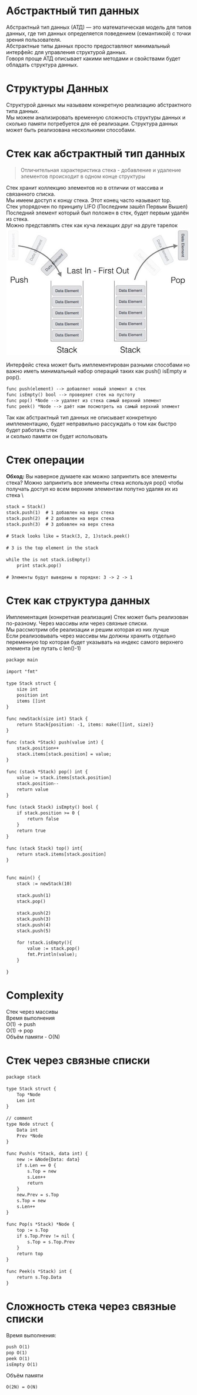 # Абстрактный тип данных
Абстрактный тип данных (АТД) — это математическая модель для типов данных, где тип данных определяется поведением (семантикой) с точки зрения пользователя. \
Абстрактные типы данных просто предоставляют минимальный интерфейс для управления структурой данных. \
Говоря проще АТД описывает какими методами и свойствами будет обладать структура данных.
# Структуры Данных
Структурой данных мы называем конкретную реализацию абстрактного типа данных. \
Мы можем анализировать временную сложность структуры данных и сколько памяти потребуется для её реализации. Структура данных может быть реализована несколькими способами.

# Стек как абстрактный тип данных
>Отличительная характеристика стека - добавление и удаление элементов происходит в одном конце структуры 

Стек хранит коллекцию элементов но в отличии от массива и связанного списка. \
Мы имеем доступ к концу стека. Этот конец часто называют top. \
Стек упорядочен по принципу LIFO (Последним зашёл Первым Вышел) 
Последний элемент который был положен в стек, будет первым удалён из стека. \
Можно представлять стек как куча лежащих друг на друге тарелок \
![image info](./img/stack.jpg)

Интерфейс стека может быть имплементирован разными способами но важно иметь минимальный набор операций таких как push() isEmpty и pop().

```
func push(element) --> добавляет новый элемент в стек 
func isEmpty() bool --> проверяет стек на пустоту
func pop() *Node --> удаляет из стека самый верхний элемент
func peek() *Node --> даёт нам посмотреть на самый верхний элемент
```
Так как абстрактный тип данных не описывает конкретную имплементацию, будет неправильно рассуждать о том как быстро будет работать стек \
и сколько памяти он будет испольовать

# Стек операции
**Обход:** Вы наверное думаете как можно запринтить все элементы стека?
Можно запринтить все элементы стека используя pop() чтобы получать доступ ко всем верхним элементам попутно удаляя их из стека \
```
stack = Stack()
stack.push(1)  # 1 добавлен на верх стека
stack.push(2)  # 2 добавлен на верх стека
stack.push(3)  # 3 добавлен на верх стека

# Stack looks like = Stack(3, 2, 1)stack.peek()   

# 3 is the top element in the stack

while the is not stack.isEmpty()
    print stack.pop() 

# Элементы будут выведены в порядке: 3 -> 2 -> 1 
```
# Стек как структура данных 
Имплементация (конкретная реализация)
Стек может быть реализован по-разному. Через массивы или через связные списки. \
Мы рассмотрим обе реализации и решим которая из них лучше \
Если реализовывать через массивы мы должны хранить отдельно переменную top которая будет указывать на индекс самого верхнего элемента (не путать c len()-1)

```
package main

import "fmt"

type Stack struct {
    size int
    position int
    items []int
}

func newStack(size int) Stack {
    return Stack{position: -1, items: make([]int, size)}
}

func (stack *Stack) push(value int) {
    stack.position++
    stack.items[stack.position] = value;
}

func (stack *Stack) pop() int {
    value := stack.items[stack.position]
    stack.position--
    return value
}

func (stack Stack) isEmpty() bool {
    if stack.position >= 0 {
        return false
    }
    return true
}

func (stack Stack) top() int{
    return stack.items[stack.position]
}


func main() {
    stack := newStack(10)

    stack.push(1)
    stack.pop()

    stack.push(2)
    stack.push(3)
    stack.push(4)
    stack.push(5)

    for !stack.isEmpty(){
        value := stack.pop()
        fmt.Println(value);
    }

}
```

# Complexity

Cтек через массивы \
Время выполнения \
O(1) -> push \
O(1) -> pop \
Объём памяти - O(N)

# Стек через связные списки

```
package stack

type Stack struct {
	Top *Node
	Len int
}

// comment
type Node struct {
	Data int
	Prev *Node
}

func Push(s *Stack, data int) {
	new := &Node{Data: data}
	if s.Len == 0 {
		s.Top = new
		s.Len++
		return
	}
	new.Prev = s.Top
	s.Top = new
	s.Len++
}

func Pop(s *Stack) *Node {
	top := s.Top
	if s.Top.Prev != nil {
		s.Top = s.Top.Prev
	}
	return top
}

func Peek(s *Stack) int {
	return s.Top.Data
}
```

# Cложность стека через связные списки

Время выполнения: 
```
push O(1) 
pop O(1) 
peek O(1) 
isEmpty O(1) 
```
Объём памяти 
```
O(2N) = O(N)
```
